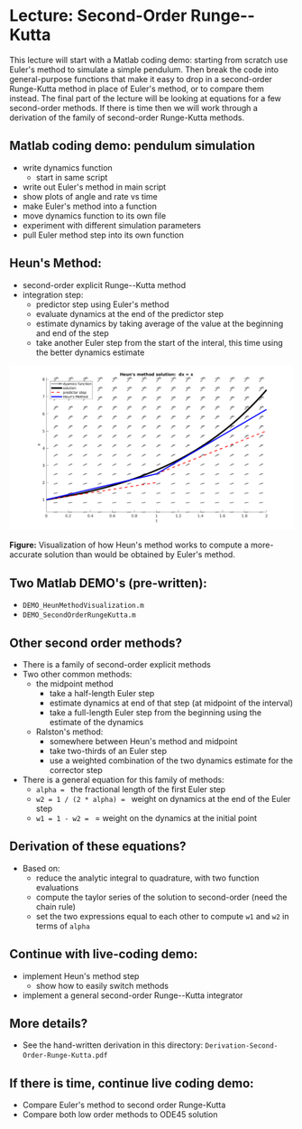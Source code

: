# Lecture: Second-Order Runge--Kutta

This lecture will start with a Matlab coding demo:
starting from scratch use Euler's method to simulate a simple pendulum.
Then break the code into general-purpose functions that make it easy to drop in
a second-order Runge-Kutta method in place of Euler's method, or to compare
them instead. The final part of the lecture will be looking at equations for a
few second-order methods. If there is time then we will work through a derivation
of the family of second-order Runge-Kutta methods.

## Matlab coding demo: pendulum simulation
- write dynamics function
  - start in same script
- write out Euler's method in main script
- show plots of angle and rate vs time
- make Euler's method into a function
- move dynamics function to its own file
- experiment with different simulation parameters
- pull Euler method step into its own function

## Heun's Method:
- second-order explicit Runge--Kutta method
- integration step:
  - predictor step using Euler's method
  - evaluate dynamics at the end of the predictor step
  - estimate dynamics by taking average of the value at the beginning and end of the step
  - take another Euler step from the start of the interal, this time using the better dynamics estimate

![Heun's Method visualization](DEMO_HeunMethodVisualization.png "Heun's Method visualization")

**Figure:** Visualization of how Heun's method works to compute a more-accurate solution than would be obtained by Euler's method.

## Two Matlab DEMO's (pre-written):
- `DEMO_HeunMethodVisualization.m`
-  `DEMO_SecondOrderRungeKutta.m`

## Other second order methods?
- There is a family of second-order explicit methods
- Two other common methods:
  - the midpoint method
    - take a half-length Euler step
    - estimate dynamics at end of that step (at midpoint of the interval)
    - take a full-length Euler step from the beginning using the estimate of the dynamics
  - Ralston's method:
    - somewhere between Heun's method and midpoint
    - take two-thirds of an Euler step
    - use a weighted combination of the two dynamics estimate for the corrector step
- There is a general equation for this family of methods:
  - `alpha = ` the fractional length of the first Euler step
  - `w2 = 1 / (2 * alpha) = ` weight on dynamics at the end of the Euler step
  - `w1 = 1 - w2 = `  = weight on the dynamics at the initial point

## Derivation of these equations?
- Based on:
  - reduce the analytic integral to quadrature, with two function evaluations
  - compute the taylor series of the solution to second-order (need the chain rule)
  - set the two expressions equal to each other to compute `w1` and `w2` in terms of `alpha`

## Continue with live-coding demo:
- implement Heun's method step
  - show how to easily switch methods
- implement a general second-order Runge--Kutta integrator

## More details?
- See the hand-written derivation in this directory:
  `Derivation-Second-Order-Runge-Kutta.pdf`

## If there is time, continue live coding demo:
- Compare Euler's method to second order Runge-Kutta
- Compare both low order methods to ODE45 solution
